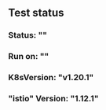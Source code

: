 
  ## Test status 
  ### Status: ""
  ### Run on: ""
  ### K8sVersion: "v1.20.1"
  ### "istio" Version: "1.12.1"

